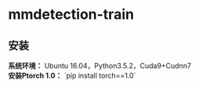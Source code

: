# mmdetection-train
<h2>安装</h2>
<strong>系统环境：</strong>  
Ubuntu 16.04，Python3.5.2，Cuda9+Cudnn7<br>
<strong>安装Ptorch 1.0：</strong>    `pip install torch==1.0`    
